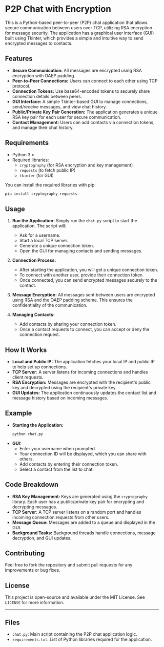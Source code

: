 # P2P Chat with Encryption

This is a Python-based peer-to-peer (P2P) chat application that allows secure communication between users over TCP, utilizing RSA encryption for message security. The application has a graphical user interface (GUI) built using Tkinter, which provides a simple and intuitive way to send encrypted messages to contacts.

## Features

- **Secure Communication:** All messages are encrypted using RSA encryption with OAEP padding.
- **Peer-to-Peer Connections:** Users can connect to each other using TCP protocol.
- **Connection Tokens:** Use base64-encoded tokens to securely share connection details between peers.
- **GUI Interface:** A simple Tkinter-based GUI to manage connections, send/receive messages, and view chat history.
- **Public/Private Key Pair Generation:** The application generates a unique RSA key pair for each user for secure communication.
- **Contact Management:** Users can add contacts via connection tokens, and manage their chat history.

## Requirements

- Python 3.x
- Required libraries:
  - `cryptography` (for RSA encryption and key management)
  - `requests` (to fetch public IP)
  - `tkinter` (for GUI)

You can install the required libraries with pip:

```bash
pip install cryptography requests
```

## Usage

1. **Run the Application:**
   Simply run the `chat.py` script to start the application. The script will:
   - Ask for a username.
   - Start a local TCP server.
   - Generate a unique connection token.
   - Open the GUI for managing contacts and sending messages.

2. **Connection Process:**
   - After starting the application, you will get a unique connection token.
   - To connect with another user, provide their connection token.
   - Once connected, you can send encrypted messages securely to the contact.

3. **Message Encryption:**
   All messages sent between users are encrypted using RSA and the OAEP padding scheme. This ensures the confidentiality of the communication.

4. **Managing Contacts:**
   - Add contacts by sharing your connection token.
   - Once a contact requests to connect, you can accept or deny the connection request.

## How It Works

- **Local and Public IP:** The application fetches your local IP and public IP to help set up connections.
- **TCP Server:** A server listens for incoming connections and handles client requests.
- **RSA Encryption:** Messages are encrypted with the recipient's public key and decrypted using the recipient's private key.
- **GUI Updates:** The application continuously updates the contact list and message history based on incoming messages.

## Example

- **Starting the Application:**
  ```bash
  python chat.py
  ```
- **GUI:**
  - Enter your username when prompted.
  - Your connection ID will be displayed, which you can share with others.
  - Add contacts by entering their connection token.
  - Select a contact from the list to chat.

## Code Breakdown

- **RSA Key Management:** Keys are generated using the `cryptography` library. Each user has a public/private key pair for encrypting and decrypting messages.
- **TCP Server:** A TCP server listens on a random port and handles incoming connection requests from other users.
- **Message Queue:** Messages are added to a queue and displayed in the GUI.
- **Background Tasks:** Background threads handle connections, message decryption, and GUI updates.

## Contributing

Feel free to fork the repository and submit pull requests for any improvements or bug fixes.

## License

This project is open-source and available under the MIT License. See `LICENSE` for more information.

---

## Files

- `chat.py`: Main script containing the P2P chat application logic.
- `requirements.txt`: List of Python libraries required for the application.